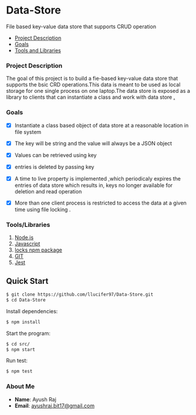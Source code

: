 # Data-Store
File based key-value data store that supports CRUD operation
- [Project Description](#project-description)
 - [Goals](#goals)
 - [Tools and Libraries](#tools/libraries)


### Project Description
The goal of this project is to build a fie-based key-value data store that supports the bsic CRD operations.This data is meant to be used as local storage for one single process on one laptop.The data store is exposed as a library to clients that can instantiate a class and work with data store [.](url-link)


### Goals
  - [x] Instantiate a class based object of data store at a reasonable location in file system
  - [x] The key will be string and the value will always be a JSON object
  - [x] Values can be retrieved using key
  - [x] entries is deleted by passing key 
  - [x] A time to live property is implemented ,which periodicaly expires the entries of data store which results in, keys no longer available for deletion and read operation
  - [x] More than one client process is restricted to access the data at a given time using file locking .
  

### Tools/Libraries
1. [Node.js](#nodejs)
2. [Javascript](#Javascript)
3. [locks npm package](#locks)
4. [GIT](#git)
5. [Jest](#jest)


## Quick Start

```bash
$ git clone https://github.com/llucifer97/Data-Store.git
$ cd Data-Store
```

Install dependencies:

```bash
$ npm install 
```


  Start the program:

```bash
$ cd src/
$ npm start
```


Run test:

```bash
$ npm test
```


### About Me

- **Name**: Ayush Raj
- **Email**: ayushraj.bit17@gmail.com

